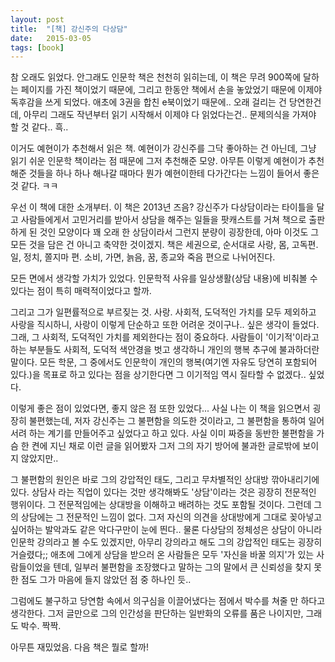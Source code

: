 ```yaml
---
layout: post
title:  "[책] 강신주의 다상담"
date:   2015-03-05
tags: [book]
---
```


  참 오래도 읽었다. 안그래도 인문학 책은 천천히 읽히는데, 이 책은 무려 900쪽에 달하는 페이지를 가진 책이었기 때문에, 그리고 한동안 책에서 손을 놓았었기 때문에 이제야 독후감을 쓰게 되었다. 애초에 3권을 합친 e북이었기 때문에.. 오래 걸리는 건 당연한건데, 아무리 그래도 작년부터 읽기 시작해서 이제야 다 읽었다는건.. 문제의식을 가져야 할 것 같다.. 흑.. 

  이거도 예현이가 추천해서 읽은 책. 예현이가 강신주를 그닥 좋아하는 건 아닌데, 그냥 읽기 쉬운 인문학 책이라는 점 때문에 그저 추천해준 모양. 아무튼 이렇게 예현이가 추천해준 것들을 하나 하나 해나갈 때마다 뭔가 예현이한테 다가간다는 느낌이 들어서 좋은 것 같다. ㅋㅋ 

  우선 이 책에 대한 소개부터. 이 책은 2013년 즈음? 강신주가 다상담이라는 타이틀을 달고 사람들에게서 고민거리를 받아서 상담을 해주는 일들을 팟캐스트를 거쳐 책으로 출판하게 된 것인 모양이다 꽤 오래 한 상담이라서 그런지 분량이 굉장한데, 아마 이것도 그 모든 것을 담은 건 아니고 축약한 것이겠지. 책은 세권으로, 순서대로 사랑, 몸, 고독편.  일, 정치, 쫄지마 편. 소비, 가면, 늙음, 꿈, 종교와 죽음 편으로 나뉘어진다. 

  모든 면에서 생각할 가치가 있었다. 인문학적 사유를 일상생활(상담 내용)에 비춰볼 수 있다는 점이 특히 매력적이었다고 할까. 

  그리고 그가 일편률적으로 부르짖는 것. 사랑. 사회적, 도덕적인 가치를 모두 제외하고 사랑을 직시하니, 사랑이 이렇게 단순하고 또한 어려운 것이구나.. 싶은 생각이 들었다. 그래, 그 사회적, 도덕적인 가치를 제외한다는 점이 중요하다. 사람들이 '이기적'이라고 하는 부분들도 사회적, 도덕적 색안경을 벗고 생각하니 개인의 행복 추구에 불과하더란 말이다. 모든 학문, 그 중에서도 인문학이 개인의 행복(여기엔 자유도 당연히 포함되어 있다.)을 목표로 하고 있다는 점을 상기한다면 그 이기적임 역시 질타할 수 없겠다.. 싶었다. 

  이렇게 좋은 점이 있었다면, 좋지 않은 점 또한 있었다... 사실 나는 이 책을 읽으면서 굉장히 불편했는데, 저자 강신주는 그 불편함을 의도한 것이라고, 그 불편함을 통하여 일어서려 하는 계기를 만들어주고 싶었다고 하고 있다. 사실 이미 짜증을 동반한 불편함을 가슴 한 켠에 지닌 채로 이런 글을 읽어봤자 그저 그의 자기 방어에 불과한 글로밖에 보이지 않았지만.. 

  그 불편함의 원인은 바로 그의 강압적인 태도, 그리고 무차별적인 상대방 깎아내리기에 있다. 상담사 라는 직업이 있다는 것만 생각해봐도 '상담'이라는 것은 굉장히 전문적인 행위이다. 그 전문적임에는 상대방을 이해하고 배려하는 것도 포함될 것이다. 그런데 그의 상담에는 그 전문적인 느낌이 없다. 그저 자신의 의견을 상대방에게 그대로 꽂아넣고 싶어하는 발악과도 같은 악다구만이 눈에 띈다.. 물론 다상담의 정체성은 상담이 아니라 인문학 강의라고 볼 수도 있겠지만, 아무리 강의라고 해도 그의 강압적인 태도는 굉장히 거슬렸다;; 애초에 그에게 상담을 받으러 온 사람들은 모두 '자신을 바꿀 의지'가 있는 사람들이었을 텐데, 일부러 불편함을 조장했다고 말하는 그의 말에서 큰 신뢰성을 찾지 못한 점도 그가 마음에 들지 않았던 점 중 하나인 듯.. 

  그럼에도 불구하고 당연함 속에서 의구심을 이끌어냈다는 점에서 박수를 쳐줄 만 하다고 생각한다. 그저 글만으로 그의 인간성을 판단하는 일반화의 오류를 품은 나이지만, 그래도 박수. 짝짝. 

  아무튼 재밌었음. 다음 책은 뭘로 할까!